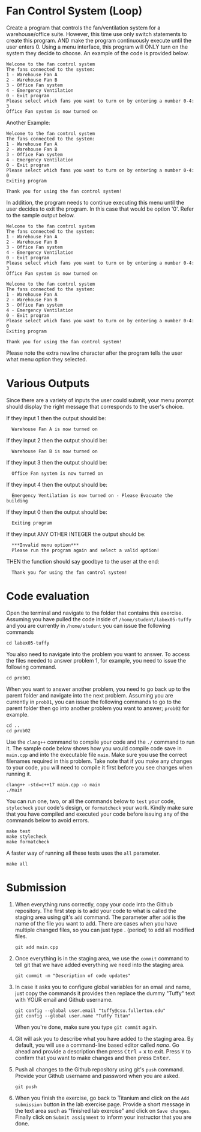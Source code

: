 # Fan Control System (Loop)
Create a program that controls the fan/ventilation system for a warehouse/office suite.
However, this time use only switch statements to create this program.
AND make the program continuously execute until the user enters 0.
Using a menu interface, this program will ONLY turn on the system they decide to choose.
An example of the code is provided below.
```
Welcome to the fan control system
The fans connected to the system:
1 - Warehouse Fan A
2 - Warehouse Fan B
3 - Office Fan system
4 - Emergency Ventilation
0 - Exit program
Please select which fans you want to turn on by entering a number 0-4: 3
Office Fan system is now turned on
```
Another Example:
```
Welcome to the fan control system
The fans connected to the system:
1 - Warehouse Fan A
2 - Warehouse Fan B
3 - Office Fan system
4 - Emergency Ventilation
0 - Exit program
Please select which fans you want to turn on by entering a number 0-4: 0
Exiting program

Thank you for using the fan control system!
```

In addition, the program needs to continue executing this menu until the user decides to exit the program.
In this case that would be option '0'. Refer to the sample output below.

```
Welcome to the fan control system
The fans connected to the system:
1 - Warehouse Fan A
2 - Warehouse Fan B
3 - Office Fan system
4 - Emergency Ventilation
0 - Exit program
Please select which fans you want to turn on by entering a number 0-4: 3
Office Fan system is now turned on

Welcome to the fan control system
The fans connected to the system:
1 - Warehouse Fan A
2 - Warehouse Fan B
3 - Office Fan system
4 - Emergency Ventilation
0 - Exit program
Please select which fans you want to turn on by entering a number 0-4: 0
Exiting program

Thank you for using the fan control system!

```
Please note the extra newline character after the program tells the user what menu option they
selected.
# Various Outputs
Since there are a variety of inputs the user could submit, your menu prompt should display the right
message that corresponds to the user's choice.

If they input 1 then the output should be:
```
  Warehouse Fan A is now turned on
```
If they input 2 then the output should be:
```
  Warehouse Fan B is now turned on
```
If they input 3 then the output should be:
```
  Office Fan system is now turned on
```
If they input 4 then the output should be:
```
  Emergency Ventilation is now turned on - Please Evacuate the building
```
If they input 0 then the output should be:
```
  Exiting program
```
If they input ANY OTHER INTEGER the output should be:
```
  ***Invalid menu option***
  Please run the program again and select a valid option!
```

THEN the function should say goodbye to the user at the end:
```
  Thank you for using the fan control system!
```

# Code evaluation
Open the terminal and navigate to the folder that contains this exercise. Assuming you have pulled the code inside of `/home/student/labex05-tuffy` and you are currently in `/home/student` you can issue the following commands

```
cd labex05-tuffy
```

You also need to navigate into the problem you want to answer. To access the files needed to answer problem 1, for example, you need to issue the following command.

```
cd prob01
```

When you want to answer another problem, you need to go back up to the parent folder and navigate into the next problem. Assuming you are currently in `prob01`, you can issue the following commands to go to the parent folder then go into another problem you want to answer; `prob02` for example.

```
cd ..
cd prob02
```

Use the `clang++` command to compile your code and the `./` command to run it. The sample code below shows how you would compile code save in `main.cpp` and into the executable file `main`. Make sure you use the correct filenames required in this problem.  Take note that if you make any changes to your code, you will need to compile it first before you see changes when running it.

```
clang++ -std=c++17 main.cpp -o main
./main
```

You can run one, two, or all the commands below to `test` your code, `stylecheck` your code's design, or `formatcheck` your work. Kindly make sure that you have compiled and executed your code before issuing any of the commands below to avoid errors.

```
make test
make stylecheck
make formatcheck
```

A faster way of running all these tests uses the `all` parameter.

```
make all
```

# Submission
1. When everything runs correctly, copy your code into the Github repository. The first step is to add your code to what is called the staging area using git's `add` command. The parameter after `add` is the name of the file you want to add. There are cases when you have multiple changed files, so you can just type . (period) to add all modified files.

    ```
    git add main.cpp
    ```
1. Once everything is in the staging area, we use the `commit` command to tell git that we have added everything we need into the staging area.

    ```
    git commit -m "Description of code updates"
    ```
1. In case it asks you to configure global variables for an email and name, just copy the commands it provides then replace the dummy "Tuffy" text with YOUR email and Github username.

    ```
    git config --global user.email "tuffy@csu.fullerton.edu"
    git config --global user.name "Tuffy Titan"
    ```
    When you're done, make sure you type `git commit` again.    
1. Git will ask you to describe what you have added to the staging area. By default, you will use a command-line based editor called *nano*. Go ahead and provide a description then press <kbd>Ctrl</kbd> + <kbd>x</kbd> to exit. Press <kbd>Y</kbd> to confirm that you want to make changes and then press <kbd>Enter</kbd>.
1. Push all changes to the Github repository using git's `push` command. Provide your Github username and password when you are asked.

    ```
    git push
    ```
1. When you finish the exercise, go back to Titanium and click on the `Add submission` button in the lab exercise page. Provide a short message in the text area such as "finished lab exercise" and click on `Save changes`. Finally click on `Submit assignment` to inform your instructor that you are done.
